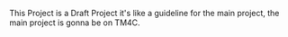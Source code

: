 This Project is a Draft Project it's like a guideline for the main project, the main project is gonna be on TM4C.
